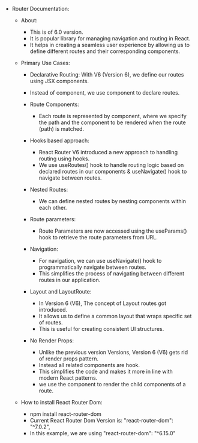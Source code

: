 - Router Documentation:
    - About:
        - This is of 6.0 version.
        - It is popular library for managing navigation and routing in React.
        - It helps in creating a seamless user experience by allowing us to define different routes and their corresponding components.
        
    - Primary Use Cases:
        - Declarative Routing: With V6 (Version 6), we define our routes using JSX components. 
        - Instead of <switch> component, we use <Routes> component to declare routes.
        
        - Route Components: 
            - Each route is represented by <Route> component, where we specify the path and the component to be rendered when the route (path) is matched.

        - Hooks based approach: 
            - React Router V6 introduced a new approach to handling routing using hooks. 
            - We use useRoutes() hook to handle routing logic based on declared routes in our components & useNavigate() hook to navigate between routes.

        - Nested Routes: 
            - We can define nested routes by nesting <Route> components within each other.

        - Route parameters: 
            - Route Parameters are now accessed using the useParams() hook to retrieve the route parameters from URL.

        - Navigation: 
            - For navigation, we can use useNavigate() hook to programmatically navigate between routes. 
            - This simplifies the process of navigating between different routes in our application.

        - Layout and LayoutRoute: 
            - In Version 6 (V6), The concept of Layout routes got introduced. 
            - It allows us to define a common layout that wraps specific set of routes. 
            - This is useful for creating consistent UI structures.

        - No Render Props:
            - Unlike the previous version Versions, Version 6 (V6) gets rid of render props pattern.
            - Instead all related components are hook. 
            - This simplifies the code and makes it more in line with modern React patterns.
            - we use the <Outlet> component to render the child components of a route.

    - How to install React Router Dom:
        - npm install react-router-dom
        - Current React Router Dom Version is: "react-router-dom": "^7.0.2",
        - In this example, we are using "react-router-dom": "^6.15.0"